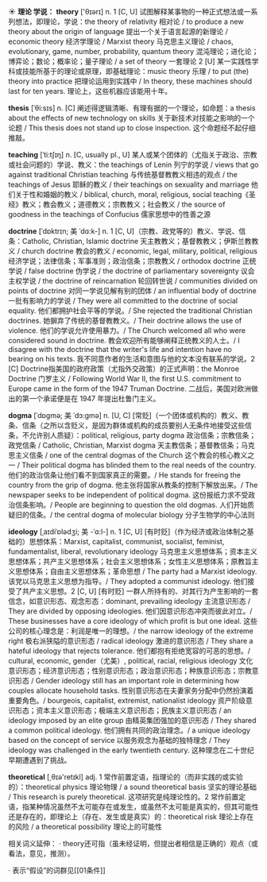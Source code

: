 ☀ <span class="category">**理论 学说：**</span>
<span class="vocabulary">**theory**</span> ['θɪərɪ] 
<span class="definition">n. 1 [C, U] 试图解释某事物的一种正式想法或一系列想法，即理论，学说：</span>the theory of relativity 相对论 / to produce a new theory about the origin of language 提出一个关于语言起源的新理论 / economic theory 经济学理论 / Marxist theory 马克思主义理论 / chaos, evolutionary, game, number, probability, quantum theory 混沌理论；进化论；博弈论；数论；概率论；量子理论 / a set of theory 一套理论 <span class="definition">2 [U] 某一实践性学科或技能所基于的理论或原理，即基础理论：</span>music theory 乐理 / to put (the) theory into practice 把理论运用到实践中 / In theory, these machines should last for ten years. 理论上，这些机器应该能用十年。
               
<span class="vocabulary">**thesis**</span> [ˈθi:sɪs]
<span class="definition">n. [C] 阐述得逻辑清晰、有理有据的一个理论，如命题：</span>a thesis about the effects of new technology on skills 关于新技术对技能之影响的一个论题 / This thesis does not stand up to close inspection. 这个命题经不起仔细推敲。       
           
<span class="vocabulary">**teaching**</span> [ˈti:tʃɪŋ]
<span class="definition">n. [C, usually pl., U] 某人或某个团体的（尤指关于政治、宗教或社会问题的）学说、教义：</span>the teachings of Lenin 列宁的学说 / views that go against traditional Christian teaching 与传统基督教教义相违的观点 / the teachings of Jesus 耶稣的教义 / their teachings on sexuality and marriage 他们关于性和婚姻的教义 / biblical, church, moral, religious, social teaching《圣经》教义；教会教义；道德教义；宗教教义；社会教义 / the source of goodness in the teachings of Confucius 儒家思想中的性善之源

<span class="vocabulary">**doctrine**</span> [ˈdɒktrɪn; 美 ˈdɑ:k-]
<span class="definition">n. 1 [C, U]（宗教、政党等的）教义、学说、信条：</span>Catholic, Christian, Islamic doctrine 天主教教义；基督教教义；伊斯兰教教义 / church doctrine 教会的教义 / economic, legal, military, political, religious 经济学说；法律信条；军事准则；政治信条；宗教教义 / orthodox doctrine 正统学说 / false doctrine 伪学说 / the doctrine of parliamentary sovereignty 议会主权学说 / the doctrine of reincarnation 轮回转世说 / communities divided on points of doctrine 对同一学说见解有别的团体 / an influential body of doctrine 一批有影响力的学说 / They were all committed to the doctrine of social equality. 他们都拥护社会平等的学说。/ She rejected the traditional Christian doctrines. 她摒弃了传统的基督教教义。/ Their doctrine allows the use of violence. 他们的学说允许使用暴力。/ The Church welcomed all who were considered sound in doctrine. 教会欢迎所有能够阐释正统教义的人士。/ I disagree with the doctrine that the writer's life and intention have no bearing on his texts. 我不同意作者的生活和意图与他的文本没有联系的学说。<span class="definition">2 [C] Doctrine指美国的政府政策（尤指外交政策）的正式声明：</span>the Monroe Doctrine 门罗主义 / Following World War II, the first U.S. commitment to Europe came in the form of the 1947 Truman Doctrine. 二战后，美国对欧洲做出的第一个承诺便是在 1947 年提出杜鲁门主义。
           
<span class="vocabulary">**dogma**</span> [ˈdɒgmə; 美 ˈdɔ:gmə]
<span class="definition">n. [U, C] [常贬]（一个团体或机构的）教义、教条、信条（之所以含贬义，是因为群体或机构的成员要别人无条件地接受这些信条，不允许别人质疑）：</span>political, religious, party dogma 政治信条；宗教信条；政党信条 / Catholic, Christian, Marxist dogma 天主教信条；基督教信条；马克思主义信条 / one of the central dogmas of the Church 这个教会的核心教义之一 / Their political dogma has blinded them to the real needs of the country. 他们的政治信条让他们看不到国家真正的需要。/ He stands for freeing the country from the grip of dogma. 他主张将国家从教条的控制下解放出来。/ The newspaper seeks to be independent of political dogma. 这份报纸力求不受政治信条影响。/ People are beginning to question the old dogmas. 人们开始质疑旧的信条。/ the central dogma of molecular biology 分子生物学的中心法则
           
<span class="vocabulary">**ideology**</span> [ˌaɪdiˈɒlədʒi; 美 -ˈɑ:l-]
<span class="definition">n. 1 [C, U] [有时贬]（作为经济或政治体制之基础的）思想体系：</span>Marxist, capitalist, communist, socialist, feminist, fundamentalist, liberal, revolutionary ideology 马克思主义思想体系；资本主义思想体系；共产主义思想体系；社会主义思想体系；女性主义思想体系；原教旨主义思想体系；自由主义思想体系；革命思想 / The party had a Marxist ideology. 该党以马克思主义思想为指导。/ They adopted a communist ideology. 他们接受了共产主义思想。<span class="definition">2 [C, U] [有时贬] 一群人所持有的、对其行为产生影响的一套信念，如意识形态、观念形态：</span>dominant, prevailing ideology 主流意识形态 / They are divided by opposing ideologies. 他们因意识形态冲突而彼此对立。/ These businesses have a core ideology of which profit is but one ideal. 这些公司的核心理念是：利润是唯一的理想。/ the narrow ideology of the extreme right 极右派狭隘的意识形态 / radical ideology 激进的意识形态 / They share a hateful ideology that rejects tolerance. 他们都抱有拒绝宽容的可恶的思想。/ cultural, economic, gender（尤美）, political, racial, religious ideology 文化意识形态；经济意识形态；性别意识形态；政治意识形态；种族意识形态；宗教意识形态 / Gender ideology still has an important role in determining how couples allocate household tasks. 性别意识形态在夫妻家务分配中仍然扮演着重要角色。/ bourgeois, capitalist, extremist, nationalist ideology 资产阶级意识形态；资本主义意识形态；极端主义意识形态；民族主义意识形态 / an ideology imposed by an elite group 由精英集团强加的意识形态 / They shared a common political ideology. 他们拥有共同的政治理念。/ a unique ideology based on the concept of service 以服务观念为基础的独特理念 / They ideology was challenged in the early twentieth century. 这种理念在二十世纪早期遭遇到了挑战。

<span class="vocabulary">**theoretical**</span> [͵θɪə'retɪkl] 
<span class="definition">adj. 1 常作前置定语，指理论的（而非实践的或实验的）：</span>theoretical physics 理论物理 / a sound theoretical basis 坚实的理论基础 / This research is purely theoretical. 这项研究是纯理论性的。<span class="definition">2 常作前置定语，指某种情况虽然不太可能存在或发生，或虽然不太可能是真实的，但其可能性还是存在的，即理论上（存在、发生或是真实）的：</span>theoretical risk 理论上存在的风险 / a theoretical possibility 理论上的可能性

相关词义延伸：
· theory还可指（虽未经证明，但提出者相信是正确的）观点（或看法，意见，推测）。

· 表示“假设”的词群见[[01条件]]
